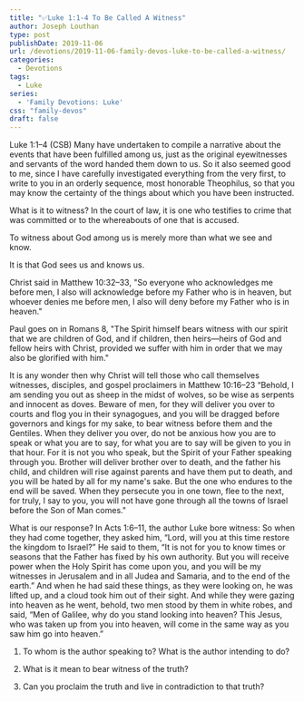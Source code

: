 ```yaml
---
title: "✅Luke 1:1-4 To Be Called A Witness"
author: Joseph Louthan
type: post
publishDate: 2019-11-06
url: /devotions/2019-11-06-family-devos-luke-to-be-called-a-witness/
categories:
  - Devotions
tags:
  - Luke
series:
  - 'Family Devotions: Luke'
css: "family-devos"
draft: false
---
```

Luke 1:1–4 (CSB) Many have undertaken to compile a narrative about the events that have been fulfilled among us,  just as the original eyewitnesses and servants of the word handed them down to us.  So it also seemed good to me, since I have carefully investigated everything from the very first, to write to you in an orderly sequence, most honorable Theophilus,  so that you may know the certainty of the things about which you have been instructed. 

What is it to witness? In the court of law, it is one who testifies to crime that was committed or to the whereabouts of one that is accused.

To witness about God among us is merely more than what we see and know.

It is that God sees us and knows us.

Christ said in Matthew 10:32–33, "So everyone who acknowledges me before men, I also will acknowledge before my Father who is in heaven, but whoever denies me before men, I also will deny before my Father who is in heaven."

Paul goes on in Romans 8, "The Spirit himself bears witness with our spirit that we are children of God, and if children, then heirs—heirs of God and fellow heirs with Christ, provided we suffer with him in order that we may also be glorified with him."

It is any wonder then why Christ will tell those who call themselves witnesses, disciples, and gospel proclaimers in Matthew 10:16–23 “Behold, I am sending you out as sheep in the midst of wolves, so be wise as serpents and innocent as doves. Beware of men, for they will deliver you over to courts and flog you in their synagogues, and you will be dragged before governors and kings for my sake, to bear witness before them and the Gentiles. When they deliver you over, do not be anxious how you are to speak or what you are to say, for what you are to say will be given to you in that hour. For it is not you who speak, but the Spirit of your Father speaking through you. Brother will deliver brother over to death, and the father his child, and children will rise against parents and have them put to death, and you will be hated by all for my name's sake. But the one who endures to the end will be saved. When they persecute you in one town, flee to the next, for truly, I say to you, you will not have gone through all the towns of Israel before the Son of Man comes."


What is our response? In Acts 1:6–11, the author Luke bore witness: So when they had come together, they asked him, “Lord, will you at this time restore the kingdom to Israel?” He said to them, “It is not for you to know times or seasons that the Father has fixed by his own authority. But you will receive power when the Holy Spirit has come upon you, and you will be my witnesses in Jerusalem and in all Judea and Samaria, and to the end of the earth.” And when he had said these things, as they were looking on, he was lifted up, and a cloud took him out of their sight. And while they were gazing into heaven as he went, behold, two men stood by them in white robes, and said, “Men of Galilee, why do you stand looking into heaven? This Jesus, who was taken up from you into heaven, will come in the same way as you saw him go into heaven.”

1. To whom is the author speaking to? What is the author intending to do?

2. What is it mean to bear witness of the truth?

3. Can you proclaim the truth and live in contradiction to that truth?